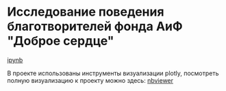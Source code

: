 # Исследование поведения благотворителей фонда АиФ "Доброе сердце"

[ipynb](https://github.com/Natalyas23/My_project/blob/main/АиФ/Проект_АиФ%20—%20Сергеева_НА.ipynb)

В проекте использованы инструменты визуализации plotly, посмотреть полную визуализацию к проекту можно здесь: [nbviewer](https://nbviewer.org/github/Natalyas23/Portfolio/blob/c952ddb7752f0f09da1cc05cdab3d970459b6e2c/10.%20Анализ%20поведения%20пользователей%20мобильного%20приложения/10.%20Анализ%20поведения%20пользователей%20мобильного%20приложения%20стартапа%20по%20продажам%20продуктов%20питания.ipynb)

